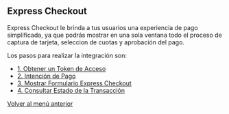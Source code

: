 ## Express Checkout

Express Checkout le brinda a tus usuarios una experiencia de pago simplificada, ya que podrás mostrar en una sola ventana todo el proceso de captura de tarjeta, seleccion de cuotas y aprobación del pago.

Los pasos para realizar la integración son:

- [1. Obtener un Token de Acceso](obtener-token-acceso.md)
- [2. Intención de Pago](intencion-de-pago-express.md)
- [3. Mostrar Formulario Express Checkout](formulario-express-checkout.md)
- [4. Consultar Estado de la Transacción](consulta-de-estado.md)

[Volver al menú anterior](../introduction.md)
